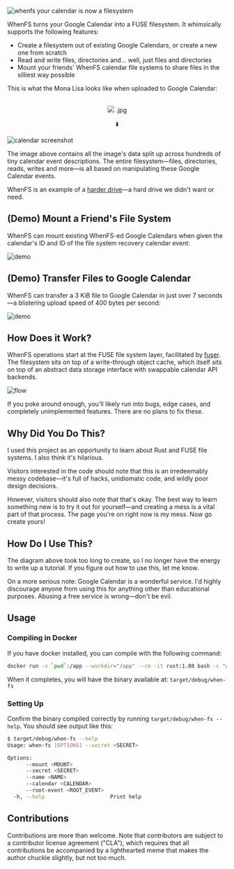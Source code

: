 ![whenfs your calendar is now a filesystem](images/wordart-3.png)

WhenFS turns your Google Calendar into a FUSE filesystem. It whimsically supports the following features:

- Create a filesystem out of existing Google Calendars, or create a new one from scratch
- Read and write files, directories and... well, just files and directories
- Mount your friends' WhenFS calendar file systems to share files in the silliest way possible

This is what the Mona Lisa looks like when uploaded to Google Calendar:

<p align="center">
  <br>
  <img src="images/mona_lisa.jpg" /> .jpg
</p>

<p align="center">
  ⬇️
</p>

![calendar screenshot](images/calendar_screenshot.png)

The image above contains all the image's data split up across hundreds of tiny calendar event descriptions.
The entire filesystem—files, directories, reads, writes and more—is all based on manipulating these Google Calendar events.

WhenFS is an example of a [harder drive](http://tom7.org/harder/)—a hard drive we didn't want or need.

## (Demo) Mount a Friend's File System

WhenFS can mount existing WhenFS-ed Google Calendars when given the calendar's ID and ID of the file system recovery calendar event:

![demo](images/demo_cat.gif)

## (Demo) Transfer Files to Google Calendar

WhenFS can transfer a 3 KiB file to Google Calendar in just over 7 seconds—a blistering upload speed of 400 bytes per second:

![demo](images/demo.gif)

## How Does it Work?

WhenFS operations start at the FUSE file system layer, facilitated by [fuser](https://github.com/cberner/fuser). The filesystem sits on top of a write-through object cache, which itself sits on top of an abstract data storage interface with swappable calendar API backends.

![flow](images/flow.png)

If you poke around enough, you'll likely run into bugs, edge cases, and completely unimplemented features. There are no plans to fix these.

## Why Did You Do This?

I used this project as an opportunity to learn about Rust and FUSE file systems. I also think it's hilarious.

Visitors interested in the code should note that this is an irredeemably messy codebase—it's full of hacks, unidiomatic code, and wildly poor design decisions.

However, visitors should also note that that's okay. The best way to learn something new is to try it out for yourself—and creating a mess is a vital part of that process. The page you're on right now is my mess. Now go create yours!

## How Do I Use This?

The diagram above took too long to create, so I no longer have the energy to write up a tutorial. If you figure out how to use this, let me know.

On a more serious note: Google Calendar is a wonderful service. I'd highly discourage anyone from using this for anything other than educational purposes. Abusing a free service is wrong—don't be evil.

## Usage
### Compiling in Docker

If you have docker installed, you can compile with the following command:

```sh
docker run -v `pwd`:/app --workdir="/app" --rm -it rust:1.80 bash -c "apt-get update && apt-get install -y libfuse3-dev && cargo build"
```

When it completes, you will have the binary available at: `target/debug/when-fs`

### Setting Up

Confirm the binary compiled correctly by running `target/debug/when-fs --help`. You should see output like this:

```sh
$ target/debug/when-fs --help
Usage: when-fs [OPTIONS] --secret <SECRET>

Options:
      --mount <MOUNT>            
      --secret <SECRET>          
      --name <NAME>              
      --calendar <CALENDAR>      
      --root-event <ROOT_EVENT>  
  -h, --help                     Print help
```



## Contributions

Contributions are more than welcome.
Note that contributors are subject to a contributor license agreement ("CLA"), which requires that all
contributions be accompanied by a lighthearted meme that makes the author chuckle slightly, but not too much.
